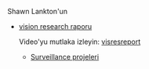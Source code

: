 Shawn Lankton'un

- [vision research
  raporu](http://www.shawnlankton.com/2007/10/vision-research-report/)

  Video'yu mutlaka izleyin: [visresreport](http://www.youtube.com/watch?v=vIFCV2spKtg)

  - [Surveillance
    projeleri](http://www.shawnlankton.com/2008/05/tracking-and-surveillance-projects/)
